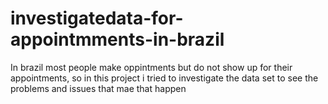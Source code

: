# investigatedata-for-appointmments-in-brazil
In brazil most people make oppintments but do not show up for their appointments, so in this project i tried to investigate the data set to see the problems and issues that mae that happen 
